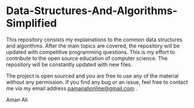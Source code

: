 # Data-Structures-And-Algorithms-Simplified

This repository consists my explainations to the common data structures and algorithms. After the main topics are covered, the repository will be updated with competitive programming questions. This is my effort to contribute to the open source education of computer science.
The repository will be constantly updated with new files. 


The project is open sourced and you are free to use any of the material without any permission.
If you find any bug or an issue, feel free to contact me via my email address pamanalionline@gmail.com .

Aman Ali

